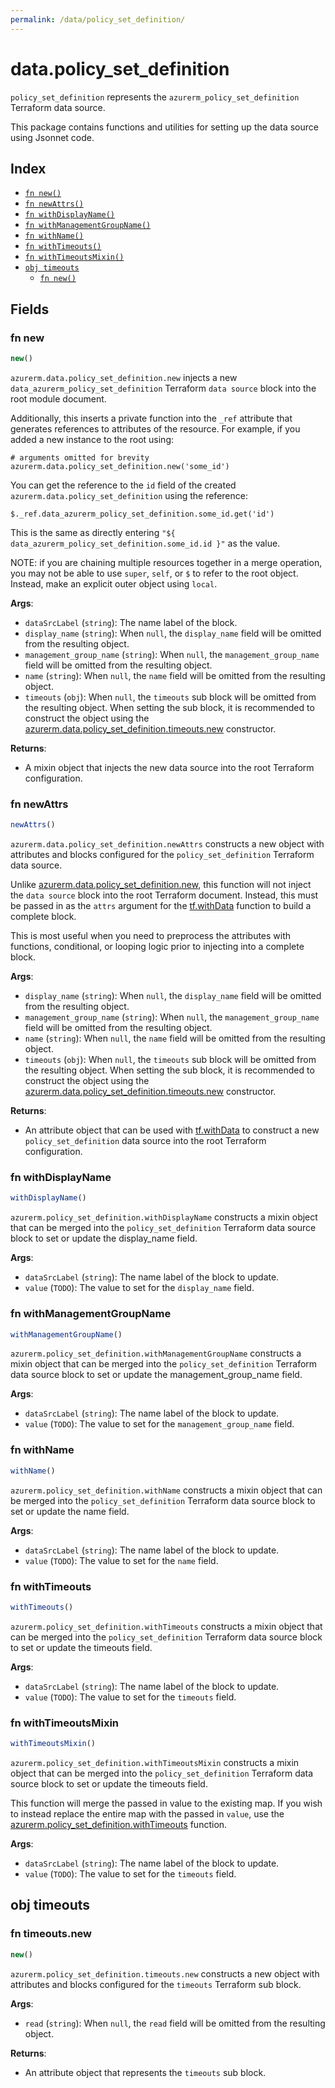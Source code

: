 ```yaml
---
permalink: /data/policy_set_definition/
---
```


# data.policy_set_definition

`policy_set_definition` represents the `azurerm_policy_set_definition` Terraform data source.



This package contains functions and utilities for setting up the data source using Jsonnet code.


## Index

* [`fn new()`](#fn-new)
* [`fn newAttrs()`](#fn-newattrs)
* [`fn withDisplayName()`](#fn-withdisplayname)
* [`fn withManagementGroupName()`](#fn-withmanagementgroupname)
* [`fn withName()`](#fn-withname)
* [`fn withTimeouts()`](#fn-withtimeouts)
* [`fn withTimeoutsMixin()`](#fn-withtimeoutsmixin)
* [`obj timeouts`](#obj-timeouts)
  * [`fn new()`](#fn-timeoutsnew)

## Fields

### fn new

```ts
new()
```


`azurerm.data.policy_set_definition.new` injects a new `data_azurerm_policy_set_definition` Terraform `data source`
block into the root module document.

Additionally, this inserts a private function into the `_ref` attribute that generates references to attributes of the
resource. For example, if you added a new instance to the root using:

    # arguments omitted for brevity
    azurerm.data.policy_set_definition.new('some_id')

You can get the reference to the `id` field of the created `azurerm.data.policy_set_definition` using the reference:

    $._ref.data_azurerm_policy_set_definition.some_id.get('id')

This is the same as directly entering `"${ data_azurerm_policy_set_definition.some_id.id }"` as the value.

NOTE: if you are chaining multiple resources together in a merge operation, you may not be able to use `super`, `self`,
or `$` to refer to the root object. Instead, make an explicit outer object using `local`.

**Args**:
  - `dataSrcLabel` (`string`): The name label of the block.
  - `display_name` (`string`):  When `null`, the `display_name` field will be omitted from the resulting object.
  - `management_group_name` (`string`):  When `null`, the `management_group_name` field will be omitted from the resulting object.
  - `name` (`string`):  When `null`, the `name` field will be omitted from the resulting object.
  - `timeouts` (`obj`):  When `null`, the `timeouts` sub block will be omitted from the resulting object. When setting the sub block, it is recommended to construct the object using the [azurerm.data.policy_set_definition.timeouts.new](#fn-policysetdefinitiontimeoutsnew) constructor.

**Returns**:
- A mixin object that injects the new data source into the root Terraform configuration.


### fn newAttrs

```ts
newAttrs()
```


`azurerm.data.policy_set_definition.newAttrs` constructs a new object with attributes and blocks configured for the `policy_set_definition`
Terraform data source.

Unlike [azurerm.data.policy_set_definition.new](#fn-policysetdefinitionnew), this function will not inject the `data source`
block into the root Terraform document. Instead, this must be passed in as the `attrs` argument for the
[tf.withData](https://github.com/tf-libsonnet/core/tree/main/docs#fn-withdata) function to build a complete block.

This is most useful when you need to preprocess the attributes with functions, conditional, or looping logic prior to
injecting into a complete block.

**Args**:
  - `display_name` (`string`):  When `null`, the `display_name` field will be omitted from the resulting object.
  - `management_group_name` (`string`):  When `null`, the `management_group_name` field will be omitted from the resulting object.
  - `name` (`string`):  When `null`, the `name` field will be omitted from the resulting object.
  - `timeouts` (`obj`):  When `null`, the `timeouts` sub block will be omitted from the resulting object. When setting the sub block, it is recommended to construct the object using the [azurerm.data.policy_set_definition.timeouts.new](#fn-policysetdefinitiontimeoutsnew) constructor.

**Returns**:
  - An attribute object that can be used with [tf.withData](https://github.com/tf-libsonnet/core/tree/main/docs#fn-withdata) to construct a new `policy_set_definition` data source into the root Terraform configuration.


### fn withDisplayName

```ts
withDisplayName()
```

`azurerm.policy_set_definition.withDisplayName` constructs a mixin object that can be merged into the `policy_set_definition`
Terraform data source block to set or update the display_name field.



**Args**:
  - `dataSrcLabel` (`string`): The name label of the block to update.
  - `value` (`TODO`): The value to set for the `display_name` field.


### fn withManagementGroupName

```ts
withManagementGroupName()
```

`azurerm.policy_set_definition.withManagementGroupName` constructs a mixin object that can be merged into the `policy_set_definition`
Terraform data source block to set or update the management_group_name field.



**Args**:
  - `dataSrcLabel` (`string`): The name label of the block to update.
  - `value` (`TODO`): The value to set for the `management_group_name` field.


### fn withName

```ts
withName()
```

`azurerm.policy_set_definition.withName` constructs a mixin object that can be merged into the `policy_set_definition`
Terraform data source block to set or update the name field.



**Args**:
  - `dataSrcLabel` (`string`): The name label of the block to update.
  - `value` (`TODO`): The value to set for the `name` field.


### fn withTimeouts

```ts
withTimeouts()
```

`azurerm.policy_set_definition.withTimeouts` constructs a mixin object that can be merged into the `policy_set_definition`
Terraform data source block to set or update the timeouts field.



**Args**:
  - `dataSrcLabel` (`string`): The name label of the block to update.
  - `value` (`TODO`): The value to set for the `timeouts` field.


### fn withTimeoutsMixin

```ts
withTimeoutsMixin()
```

`azurerm.policy_set_definition.withTimeoutsMixin` constructs a mixin object that can be merged into the `policy_set_definition`
Terraform data source block to set or update the timeouts field.

This function will merge the passed in value to the existing map. If you wish
to instead replace the entire map with the passed in `value`, use the [azurerm.policy_set_definition.withTimeouts](TODO)
function.


**Args**:
  - `dataSrcLabel` (`string`): The name label of the block to update.
  - `value` (`TODO`): The value to set for the `timeouts` field.


## obj timeouts



### fn timeouts.new

```ts
new()
```


`azurerm.policy_set_definition.timeouts.new` constructs a new object with attributes and blocks configured for the `timeouts`
Terraform sub block.



**Args**:
  - `read` (`string`):  When `null`, the `read` field will be omitted from the resulting object.

**Returns**:
  - An attribute object that represents the `timeouts` sub block.
